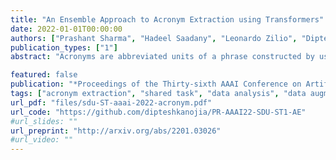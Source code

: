 ```yaml
---
title: "An Ensemble Approach to Acronym Extraction using Transformers"
date: 2022-01-01T00:00:00
authors: ["Prashant Sharma", "Hadeel Saadany", "Leonardo Zilio", "Diptesh Kanojia", "Constantin Orăsan"]
publication_types: ["1"]
abstract: "Acronyms are abbreviated units of a phrase constructed by using initial components of the phrase in a text. Automatic extraction of acronyms from a text can help various Natural Language Processing tasks like machine translation, information retrieval, and text summarisation. This paper discusses an ensemble approach for the task of Acronym Extraction, which utilises two different methods to extract acronyms and their corresponding long forms. The first method utilises a multilingual contextual language model and fine-tunes the model to perform the task. The second method relies on a convolutional neural network architecture to extract acronyms and append them to the output of the previous method. We also augment the official training dataset with additional training samples extracted from several open-access journals to help improve the task performance. Our dataset analysis also highlights the noise within the current task dataset. Our approach achieves the following macro-F1 scores on test data released with the task: Danish (0.74), English-Legal (0.72), English-Scientific (0.73), French (0.63), Persian (0.57), Spanish (0.65), Vietnamese (0.65). We release our code and models publicly."

featured: false
publication: "*Proceedings of the Thirty-sixth AAAI Conference on Artificial Intelligence (AAAI 2022) as a part of the SDU Workshop Shared Task*"
tags: ["acronym extraction", "shared task", "data analysis", "data augmentation", "ensemble approach"]
url_pdf: "files/sdu-ST-aaai-2022-acronym.pdf"
url_code: "https://github.com/dipteshkanojia/PR-AAAI22-SDU-ST1-AE"
#url_slides: ""
url_preprint: "http://arxiv.org/abs/2201.03026"
#url_video: ""
---
```


